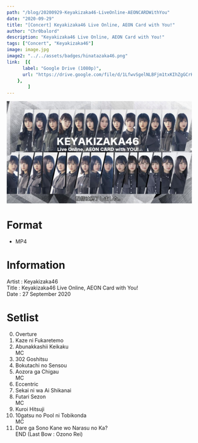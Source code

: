 ```yaml
---
path: "/blog/20200929-Keyakizaka46-LiveOnline-AEONCARDWithYou"
date: "2020-09-29"
title: "[Concert] Keyakizaka46 Live Online, AEON Card with You!"
author: "Chr0balord"
description: "Keyakizaka46 Live Online, AEON Card with You!"
tags: ["Concert", "Keyakizaka46"]
image: image.jpg
image2: "../../assets/badges/hinatazaka46.png"
link:  [{
      label: "Google Drive (1080p)",
      url: "https://drive.google.com/file/d/1LfwvSgelNLBFjm1txKIhZgGCrKy7iEYI/view?usp=sharing",
    },
        ]
---
```


![[Concert] Keyakizaka46 Live Online, AEON Card with You!](./image.jpg)

# Format

- MP4

# Information

Artist          : Keyakizaka46 <br>
Title           : Keyakizaka46 Live Online, AEON Card with You! <br>
Date            : 27 September 2020 <br>

# Setlist

00. Overture
01. Kaze ni Fukaretemo
02. Abunakkashii Keikaku <br>
MC <br>
03. 302 Goshitsu
04. Bokutachi no Sensou
05. Aozora ga Chigau <br>
MC
06. Eccentric
07. Sekai ni wa Ai Shikanai <br>
08. Futari Sezon <br>
MC
09. Kuroi Hitsuji
10. 10gatsu no Pool ni Tobikonda <br>
MC
11. Dare ga Sono Kane wo Narasu no Ka? <br>
END (Last Bow : Ozono Rei)